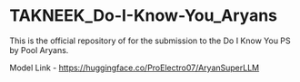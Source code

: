 # TAKNEEK_Do-I-Know-You_Aryans

This is the official repository of for the submission to the Do I Know You PS by Pool Aryans. 

Model Link - https://huggingface.co/ProElectro07/AryanSuperLLM
